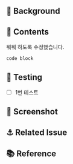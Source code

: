 ## 🚀 Background

<!-- 어떤 걸 고치고 pr을 했는지 간단하게 -->

## 🥥 Contents

뭐뭐 하도록 수정했습니다.

```
code block
```

<!--
코드, 개발 관점에서 어떤걸 고쳤는지 상세하게
사진같은걸 넣어도 된다.
pr 보는 사람이 따로 정보를 안 찾아봐도 되게 적는게 이상적
-->

## 🧪 Testing

- [ ] 1번 테스트

<!-- 테스트 방법이나, 테스트 한 목록들을 적는다. -->

## 📸 Screenshot

<!-- 움짤을 넣어주는게 가장 좋고, 왠만하면 용량을 작게 만든다. -->

## ⚓ Related Issue

<!-- 이슈 번호를 적어주면 되고, close 같은 자동 닫힘을 등록하여도 된다. -->

## 📚 Reference

<!-- 자신이 참조한 정보의 출처를 적는다. -->
